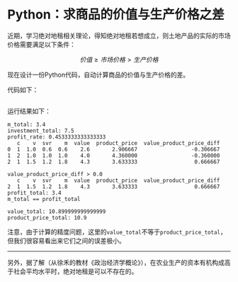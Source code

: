 # Python：求商品的价值与生产价格之差

近期，学习绝对地租相关理论，得知绝对地租若想成立，则土地产品的实际的市场价格需要满足以下条件：

$$价值 \geq 市场价格 > 生产价格$$

现在设计一份Python代码，自动计算商品的价值与生产价格的差。

代码如下：

```
```

运行结果如下：

```
m_total: 3.4
investment_total: 7.5
profit_rate: 0.4533333333333333
   c    v  svr    m  value  product_price  value_product_price_diff
0  1  1.0  0.6  0.6    2.6       2.906667                 -0.306667
1  2  1.0  1.0  1.0    4.0       4.360000                 -0.360000
2  1  1.5  1.2  1.8    4.3       3.633333                  0.666667

value_product_price_diff > 0.0
   c    v  svr    m  value  product_price  value_product_price_diff
2  1  1.5  1.2  1.8    4.3       3.633333                  0.666667
profit_total: 3.4
m_total == profit_total

value_total: 10.899999999999999
product_price_total: 10.9

```

注意，由于计算的精度问题，这里的`value_total`不等于`product_price_total`，但我们很容易看出来它们之间的误差极小。

---

另外，据了解（从徐禾的教材《政治经济学概论》），在农业生产的资本有机构成高于社会平均水平时，绝对地租是可以不存在的。